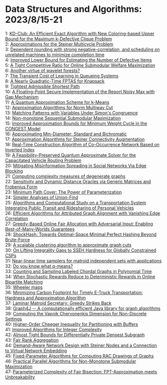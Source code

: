 # Data Structures and Algorithms: 2023/8/15-21  
1: [KD-Club: An Efficient Exact Algorithm with New Coloring-based Upper  Bound for the Maximum k-Defective Clique Problem](https://doi.org/10.48550/arXiv.2308.07235)  
2: [Approximations for the Steiner Multicycle Problem](https://doi.org/10.48550/arXiv.2308.07471)  
3: [Dependent rounding with strong negative-correlation, and scheduling on  unrelated machines to minimize completion time](https://doi.org/10.48550/arXiv.2308.07476)  
4: [Improved Lower Bound for Estimating the Number of Defective Items](https://doi.org/10.48550/arXiv.2308.07721)  
5: [A Tight Competitive Ratio for Online Submodular Welfare Maximization](https://doi.org/10.48550/arXiv.2308.07746)  
6: [Another virtue of wavelet forests?](https://doi.org/10.48550/arXiv.2308.07809)  
7: [The Transient Cost of Learning in Queueing Systems](https://doi.org/10.48550/arXiv.2308.07817)  
8: [A Nearly Quadratic-Time FPTAS for Knapsack](https://doi.org/10.48550/arXiv.2308.07821)  
9: [Tightest Admissible Shortest Path](https://doi.org/10.48550/arXiv.2308.08453)  
10: [A Floating-Point Secure Implementation of the Report Noisy Max with Gap  Mechanism](https://doi.org/10.48550/arXiv.2308.08057)  
11: [A Quantum Approximation Scheme for k-Means](https://doi.org/10.48550/arXiv.2308.08167)  
12: [Approximation Algorithms for Norm Multiway Cut](https://doi.org/10.48550/arXiv.2308.08373)  
13: [Matching Patterns with Variables Under Simon's Congruence](https://doi.org/10.48550/arXiv.2308.08374)  
14: [Non-monotone Sequential Submodular Maximization](https://doi.org/10.48550/arXiv.2308.08641)  
15: [Improved Approximation Bounds for Minimum Weight Cycle in the CONGEST  Model](https://doi.org/10.48550/arXiv.2308.08670)  
16: [Approximating Min-Diameter: Standard and Bichromatic](https://doi.org/10.48550/arXiv.2308.08674)  
17: [Approximation Algorithms for Steiner Connectivity Augmentation](https://doi.org/10.48550/arXiv.2308.08690)  
18: [Real-Time Construction Algorithm of Co-Occurrence Network Based on  Inverted Index](https://doi.org/10.48550/arXiv.2308.08756)  
19: [A Feasibility-Preserved Quantum Approximate Solver for the Capacitated  Vehicle Routing Problem](https://doi.org/10.48550/arXiv.2308.08785)  
20: [Mitigating Misinformation Spreading in Social Networks Via Edge Blocking](https://doi.org/10.48550/arXiv.2308.08860)  
21: [Computing complexity measures of degenerate graphs](https://doi.org/10.48550/arXiv.2308.08868)  
22: [Sensitivity and Dynamic Distance Oracles via Generic Matrices and  Frobenius Form](https://doi.org/10.48550/arXiv.2308.08870)  
23: [Minimum Path Cover: The Power of Parameterization](https://doi.org/10.48550/arXiv.2308.08960)  
24: [Simpler Analyses of Union-Find](https://doi.org/10.48550/arXiv.2308.09021)  
25: [Algorithms and Computational Study on a Transportation System  Integrating Public Transit and Ridesharing of Personal Vehicles](https://doi.org/10.48550/arXiv.2308.09191)  
26: [Efficient Algorithms for Attributed Graph Alignment with Vanishing Edge  Correlation](https://doi.org/10.48550/arXiv.2308.09210)  
27: [Greedy-Based Online Fair Allocation with Adversarial Input: Enabling  Best-of-Many-Worlds Guarantees](https://doi.org/10.48550/arXiv.2308.09277)  
28: [ShockHash: Towards Optimal-Space Minimal Perfect Hashing Beyond  Brute-Force](https://doi.org/10.48550/arXiv.2308.09561)  
29: [A scalable clustering algorithm to approximate graph cuts](https://doi.org/10.48550/arXiv.2308.09613)  
30: [On Lifting Integrality Gaps to SSEH Hardness for Globally Constrained  CSPs](https://doi.org/10.48550/arXiv.2308.09667)  
31: [Near-linear time samplers for matroid independent sets with applications](https://doi.org/10.48550/arXiv.2308.09683)  
32: [Do you know what q-means?](https://doi.org/10.48550/arXiv.2308.09701)  
33: [Counting and Sampling Labeled Chordal Graphs in Polynomial Time](https://doi.org/10.48550/arXiv.2308.09703)  
34: [When Stochastic Rewards Reduce to Deterministic Rewards in Online  Bipartite Matching](https://doi.org/10.48550/arXiv.2308.09767)  
35: [Wheeler maps](https://doi.org/10.48550/arXiv.2308.09836)  
36: [Minimizing Carbon Footprint for Timely E-Truck Transportation: Hardness  and Approximation Algorithm](https://doi.org/10.48550/arXiv.2308.09866)  
37: [Laminar Matroid Secretary: Greedy Strikes Back](https://doi.org/10.48550/arXiv.2308.09880)  
38: [Graph4J -- A computationally efficient Java library for graph algorithms](https://doi.org/10.48550/arXiv.2308.09920)  
39: [Computing the Vapnik Chervonenkis Dimension for Non-Discrete Settings](https://doi.org/10.48550/arXiv.2308.10041)  
40: [Higher-Order Cheeger Inequality for Partitioning with Buffers](https://doi.org/10.48550/arXiv.2308.10160)  
41: [Improved Algorithms for Integer Complexity](https://doi.org/10.48550/arXiv.2308.10301)  
42: [Almost Tight Bounds for Differentially Private Densest Subgraph](https://doi.org/10.48550/arXiv.2308.10316)  
43: [Fair Rank Aggregation](https://doi.org/10.48550/arXiv.2308.10499)  
44: [Demand-Aware Network Design with Steiner Nodes and a Connection to  Virtual Network Embedding](https://doi.org/10.48550/arXiv.2308.10579)  
45: [Fixed-Parameter Algorithms for Computing RAC Drawings of Graphs](https://doi.org/10.48550/arXiv.2308.10600)  
46: [Practical Parallel Algorithms for Non-Monotone Submodular Maximization](https://doi.org/10.48550/arXiv.2308.10656)  
47: [Parameterized Complexity of Fair Bisection: FPT-Approximation meets  Unbreakability](https://doi.org/10.48550/arXiv.2308.10657)  